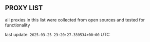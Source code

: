 ## PROXY LIST

all proxies in this list were collected from open sources and tested for functionality

last update: `2025-03-25 23:20:27.330534+00:00` UTC